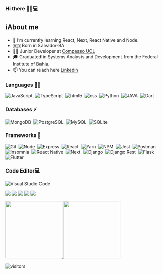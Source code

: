 ### Hi there 👋:raising_hand:💻

## :information_source:About me

- 🌱 I’m currently learning React, Next, React Native and Node.
- 🇧🇷 Born in Salvador-BA
- :woman_technologist: Junior Developer at [Compasso UOL](https://compassouol.com/)
- :mortar_board: Graduated in Systems Analysis and Development from the Federal Institute of Bahia.
- 📫 You can reach here [Linkedin](https://www.linkedin.com/in/lorena-lima-78a9b752/)


<!-- <img src="https://github.com/loressl/loressl/blob/main/banner_profile.png" width="90%" alt="Banner profile"> -->
<!-- <code>
 <div display="flex"  justify-content="space-around" >
  <img src="https://github-readme-stats.vercel.app/api?username=loressl&show_icons=true" alt="Lorena stats" />

  <img src="https://github-readme-stats.vercel.app/api/top-langs/?username=loressl&layout=compact" alt="Lorena Most Language" />
</div>
</code> -->
### Languages 👩‍💻
![JavaScript](https://img.shields.io/badge/JavaScript-323330?style=for-the-badge&logo=javascript&logoColor=F7DF1E)&nbsp;
![TypeScript](https://img.shields.io/badge/TypeScript-007ACC?style=for-the-badge&logo=typescript&logoColor=white)&nbsp;
![html5](https://img.shields.io/badge/HTML5-E34F26?style=for-the-badge&logo=html5&logoColor=white)&nbsp;
![css](https://img.shields.io/badge/CSS-239120?&style=for-the-badge&logo=css3&logoColor=white)&nbsp;
![Python](https://img.shields.io/badge/Python-3776AB?style=for-the-badge&logo=python&logoColor=white)&nbsp;
![JAVA](https://img.shields.io/badge/Java-ED8B00?style=for-the-badge&logo=java&logoColor=white)&nbsp;
![Dart](https://img.shields.io/badge/Dart-0175C2?style=for-the-badge&logo=dart&logoColor=white)&nbsp;

### Databases ⚡
![MongoDB](https://img.shields.io/badge/MongoDB-4EA94B?style=for-the-badge&logo=mongodb&logoColor=white)&nbsp;
![PostgreSQL](https://img.shields.io/badge/PostgreSQL-316192?style=for-the-badge&logo=postgresql&logoColor=white)&nbsp;
![MySQL](https://img.shields.io/badge/MySQL-00000F?style=for-the-badge&logo=mysql&logoColor=white)&nbsp;
![SQLite](https://img.shields.io/badge/SQLite-07405E?style=for-the-badge&logo=sqlite&logoColor=white)&nbsp;

### Frameworks 🚀
![Git](https://img.shields.io/badge/Git-F05032?style=for-the-badge&logo=git&logoColor=white)&nbsp;
![Node](https://img.shields.io/badge/node.js-%2343853D.svg?style=for-the-badge&logo=node-dot-js&logoColor=white)&nbsp;
![Express](https://img.shields.io/badge/Express.js-000000?style=for-the-badge&logo=express&logoColor=white)&nbsp;
![React](https://img.shields.io/badge/React-20232A?style=for-the-badge&logo=react&logoColor=61DAFB)&nbsp;
![Yarn](https://img.shields.io/badge/Yarn-2C8EBB?style=for-the-badge&logo=yarn&logoColor=white)&nbsp;
![NPM](https://img.shields.io/badge/npm-CB3837?style=for-the-badge&logo=npm&logoColor=white)&nbsp;
![Jest](https://img.shields.io/badge/Jest-C21325?style=for-the-badge&logo=jest&logoColor=white)&nbsp;
![Postman](https://img.shields.io/badge/Postman-FF6C37?style=for-the-badge&logo=Postman&logoColor=white)&nbsp;
![Insomnia](https://img.shields.io/badge/Insomnia-5849be?style=for-the-badge&logo=Insomnia&logoColor=white)&nbsp;
![React Native](https://img.shields.io/badge/React_Native-20232A?style=for-the-badge&logo=react&logoColor=61DAFB)&nbsp;
![Next](https://img.shields.io/badge/next.js-000000?style=for-the-badge&logo=next-dot-js&logoColor=white)&nbsp;
![Django](https://img.shields.io/badge/Django-092E20?style=for-the-badge&logo=django&logoColor=white)&nbsp;
![Django Rest](https://img.shields.io/badge/DJANGO-REST-ff1709?style=for-the-badge&logo=django&logoColor=white&color=ff1709&labelColor=gray)&nbsp;
![Flask](https://img.shields.io/badge/Flask-000000?style=for-the-badge&logo=flask&logoColor=white)&nbsp;
![Flutter](https://img.shields.io/badge/Flutter-02569B?style=for-the-badge&logo=flutter&logoColor=white)&nbsp;

### Code Editor💻
![Visual Studio Code](https://img.shields.io/badge/Visual_Studio_Code-0078D4?style=for-the-badge&logo=visual%20studio%20code&logoColor=white)&nbsp;

![](https://github-profile-summary-cards.vercel.app/api/cards/profile-details?username=loressl&theme=dracula)
![](https://github-profile-summary-cards.vercel.app/api/cards/repos-per-language?username=loressl&theme=dracula) 
![](https://github-profile-summary-cards.vercel.app/api/cards/most-commit-language?username=loressl&theme=dracula) 
![](https://github-profile-summary-cards.vercel.app/api/cards/stats?username=loressl&theme=dracula) 
![](https://github-profile-summary-cards.vercel.app/api/cards/productive-time?username=loressl&theme=dracula)

<p align="left">
<a href="https://github.com/loressl">
  <img height="180em" src="https://github-readme-stats.vercel.app/api?username=loressl&show_icons=true&theme=dracula"/>
  <img height="180em" src="https://github-readme-stats.vercel.app/api/top-langs/?username=loressl&layout=compact&theme=dracula"/>
</a>
</p>

<img src="https://visitor-badge.glitch.me/badge?page_id=loressl" alt="visitors"/>

<!--
**loressl/loressl** is a ✨ _special_ ✨ repository because its `README.md` (this file) appears on your GitHub profile.

Here are some ideas to get you started:

- 🔭 I’m currently working on ...
- 🌱 I’m currently learning ...
- 👯 I’m looking to collaborate on ...
- 🤔 I’m looking for help with ...
- 💬 Ask me about ...
- 📫 How to reach me: ...
- 😄 Pronouns: ...
- ⚡ Fun fact: ...
-->
